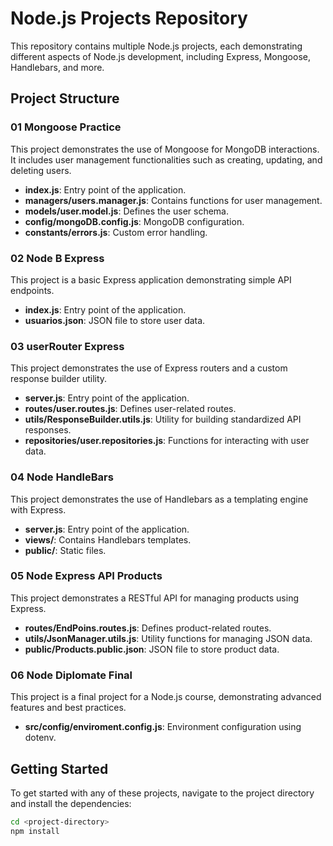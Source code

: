 # Node.js Projects Repository

This repository contains multiple Node.js projects, each demonstrating different aspects of Node.js development, including Express, Mongoose, Handlebars, and more.

## Project Structure


### 01 Mongoose Practice

This project demonstrates the use of Mongoose for MongoDB interactions. It includes user management functionalities such as creating, updating, and deleting users.

- **index.js**: Entry point of the application.
- **managers/users.manager.js**: Contains functions for user management.
- **models/user.model.js**: Defines the user schema.
- **config/mongoDB.config.js**: MongoDB configuration.
- **constants/errors.js**: Custom error handling.

### 02 Node B Express

This project is a basic Express application demonstrating simple API endpoints.

- **index.js**: Entry point of the application.
- **usuarios.json**: JSON file to store user data.

### 03 userRouter Express

This project demonstrates the use of Express routers and a custom response builder utility.

- **server.js**: Entry point of the application.
- **routes/user.routes.js**: Defines user-related routes.
- **utils/ResponseBuilder.utils.js**: Utility for building standardized API responses.
- **repositories/user.repositories.js**: Functions for interacting with user data.

### 04 Node HandleBars

This project demonstrates the use of Handlebars as a templating engine with Express.

- **server.js**: Entry point of the application.
- **views/**: Contains Handlebars templates.
- **public/**: Static files.

### 05 Node Express API Products

This project demonstrates a RESTful API for managing products using Express.

- **routes/EndPoins.routes.js**: Defines product-related routes.
- **utils/JsonManager.utils.js**: Utility functions for managing JSON data.
- **public/Products.public.json**: JSON file to store product data.

### 06 Node Diplomate Final

This project is a final project for a Node.js course, demonstrating advanced features and best practices.

- **src/config/enviroment.config.js**: Environment configuration using dotenv.

## Getting Started

To get started with any of these projects, navigate to the project directory and install the dependencies:

```sh
cd <project-directory>
npm install